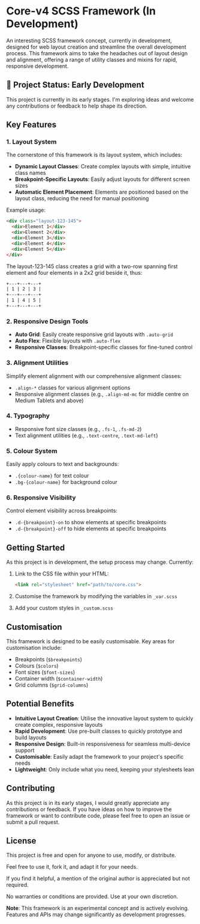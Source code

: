 # Core-v4 SCSS Framework (In Development)

An interesting SCSS framework concept, currently in development, designed for web layout creation and streamline the overall development process. This framework aims to take the headaches out of layout design and alignment, offering a range of utility classes and mixins for rapid, responsive development.

## 🚧 Project Status: Early Development

This project is currently in its early stages. I'm exploring ideas and welcome any contributions or feedback to help shape its direction.

## Key Features

### 1. Layout System

The cornerstone of this framework is its layout system, which includes:

- **Dynamic Layout Classes**: Create complex layouts with simple, intuitive class names
- **Breakpoint-Specific Layouts**: Easily adjust layouts for different screen sizes
- **Automatic Element Placement**: Elements are positioned based on the layout class, reducing the need for manual positioning

Example usage:
```html
<div class="layout-123-145">
  <div>Element 1</div>
  <div>Element 2</div>
  <div>Element 3</div>
  <div>Element 4</div>
  <div>Element 5</div>
</div>
```
The layout-123-145 class creates a grid with a two-row spanning first element and four elements in a 2x2 grid beside it, thus:
```html
+---+---+---+
| 1 | 2 | 3 |
+---+---+---+
| 1 | 4 | 5 |
+---+---+---+
```

### 2. Responsive Design Tools

- **Auto Grid**: Easily create responsive grid layouts with `.auto-grid`
- **Auto Flex**: Flexible layouts with `.auto-flex`
- **Responsive Classes**: Breakpoint-specific classes for fine-tuned control

### 3. Alignment Utilities

Simplify element alignment with our comprehensive alignment classes:

- `.align-*` classes for various alignment options
- Responsive alignment classes (e.g., `.align-md-mc` for middle centre on Medium Tablets and above)

### 4. Typography

- Responsive font size classes (e.g., `.fs-1`, `.fs-md-2`)
- Text alignment utilities (e.g., `.text-centre`, `.text-md-left`)

### 5. Colour System

Easily apply colours to text and backgrounds:

- `.{colour-name}` for text colour
- `.bg-{colour-name}` for background colour

### 6. Responsive Visibility

Control element visibility across breakpoints:

- `.d-{breakpoint}-on` to show elements at specific breakpoints
- `.d-{breakpoint}-off` to hide elements at specific breakpoints

## Getting Started

As this project is in development, the setup process may change. Currently:

1. Link to the CSS file within your HTML:

   ```html
   <link rel="stylesheet" href="path/to/core.css">
   ```

2. Customise the framework by modifying the variables in `_var.scss`

3. Add your custom styles in `_custom.scss`

## Customisation

This framework is designed to be easily customisable. Key areas for customisation include:

- Breakpoints (`$breakpoints`)
- Colours (`$colors`)
- Font sizes (`$font-sizes`)
- Container width (`$container-width`)
- Grid columns (`$grid-columns`)

## Potential Benefits

- **Intuitive Layout Creation**: Utilise the innovative layout system to quickly create complex, responsive layouts
- **Rapid Development**: Use pre-built classes to quickly prototype and build layouts
- **Responsive Design**: Built-in responsiveness for seamless multi-device support
- **Customisable**: Easily adapt the framework to your project's specific needs
- **Lightweight**: Only include what you need, keeping your stylesheets lean

## Contributing

As this project is in its early stages, I would greatly appreciate any contributions or feedback. If you have ideas on how to improve the framework or want to contribute code, please feel free to open an issue or submit a pull request.

## License

This project is free and open for anyone to use, modify, or distribute.

Feel free to use it, fork it, and adapt it for your needs.

If you find it helpful, a mention of the original author is appreciated but not required.

No warranties or conditions are provided. Use at your own discretion.

**Note**: This framework is an experimental concept and is actively evolving. Features and APIs may change significantly as development progresses.
